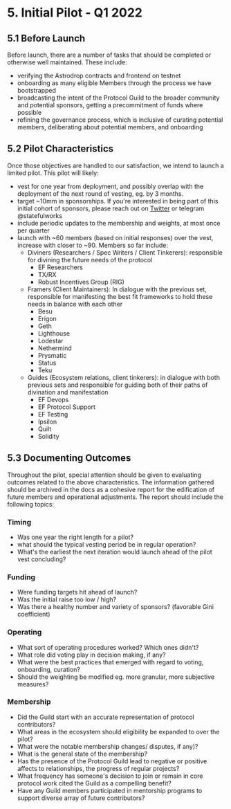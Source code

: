 # 5. Initial Pilot - Q1 2022

## 5.1 Before Launch

Before launch, there are a number of tasks that should be completed or otherwise well maintained. These include:

- verifying the Astrodrop contracts and frontend on testnet
- onboarding as many eligible Members through the process we have bootstrapped
- broadcasting the intent of the Protocol Guild to the broader community and potential sponsors, getting a precommitment of funds where possible
- refining the governance process, which is inclusive of curating potential members, deliberating about potential members, and onboarding

## 5.2 Pilot Characteristics

Once those objectives are handled to our satisfaction, we intend to launch a limited pilot. This pilot will likely:

- vest for one year from deployment, and possibly overlap with the deployment of the next round of vesting, eg. by 3 months.
- target ~10mm in sponsorships. If you're interested in being part of this initial cohort of sponsors, please reach out on [Twitter](https://twitter.com/statefulworks) or telegram @statefulworks
- include periodic updates to the membership and weights, at most once per quarter
- launch with ~60 members (based on initial responses) over the vest, increase with closer to ~90. Members so far include:
  - Diviners (Researchers / Spec Writers / Client Tinkerers): responsible for divining the future needs of the protocol
    - EF Researchers
    - TX/RX
    - Robust Incentives Group (RIG)
  - Framers (Client Maintainers): In dialogue with the previous set, responsible for manifesting the best fit frameworks to hold these needs in balance with each other
    - Besu
    - Erigon
    - Geth
    - Lighthouse
    - Lodestar
    - Nethermind
    - Prysmatic
    - Status
    - Teku
  - Guides (Ecosystem relations, client tinkerers): in dialogue with both previous sets and responsible for guiding both of their paths of divination and manifestation 
    - EF Devops
    - EF Protocol Support
    - EF Testing
    - Ipsilon
    - Quilt
    - Solidity

## 5.3 Documenting Outcomes

Throughout the pilot, special attention should be given to evaluating outcomes related to the above characteristics. The information gathered should be archived in the docs as a cohesive report for the edification of future members and operational adjustments. The  report should include the following topics:

### Timing
  - Was one year the right length for a pilot? 
  - what should the typical vesting period be in regular operation? 
  - What's the earliest the next iteration would launch ahead of the pilot vest concluding?

### Funding
  - Were funding targets hit ahead of launch? 
  - Was the initial raise too low / high?
  - Was there a healthy number and variety of sponsors? (favorable Gini coefficient)

### Operating
  - What sort of operating procedures worked? Which ones didn't? 
  - What role did voting play in decision making, if any? 
  - What were the best practices that emerged with regard to voting, onboarding, curation?
  - Should the weighting be modified eg. more granular, more subjective measures?

### Membership
  - Did the Guild start with an accurate representation of protocol contributors? 
  - What areas in the ecosystem should eligibility be expanded to over the pilot?
  - What were the notable membership changes/ disputes, if any)?
  - What is the general state of the membership?
  - Has the presence of the Protocol Guild lead to negative or positive affects to relationships, the progress of regular projects?
  - What frequency has someone's decision to join or remain in core protocol work cited the Guild as a compelling benefit?
  - Have any Guild members participated in mentorship programs to support diverse array of future contributors?
